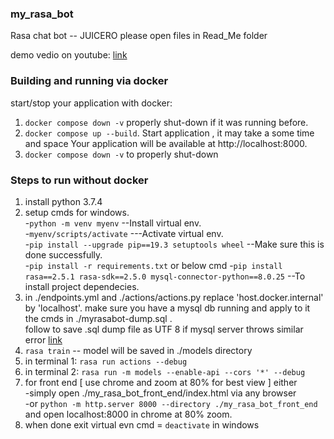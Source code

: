 ### my_rasa_bot
Rasa chat bot  -- JUICERO
please open files in Read_Me folder

demo vedio on youtube: [link](https://youtu.be/KJ2jtecqijE)

### Building and running via docker

start/stop your application with docker:
1) `docker compose down -v` properly shut-down if it was running before.
2) `docker compose up --build`. Start application , it may take a some time and space
    Your application will be available at http://localhost:8000.
3) `docker compose down -v` to properly shut-down


### Steps to run without docker
1) install python 3.7.4
2) setup cmds for windows. <br/>
  -`python -m venv myenv` --Install virtual env. <br/>
  -`myenv/scripts/activate`  ---Activate virtual env. <br/>
  -`pip install --upgrade pip==19.3 setuptools wheel` --Make sure this is done successfully.<br/>
  -`pip install -r requirements.txt` or below cmd
  -`pip install rasa==2.5.1 rasa-sdk==2.5.0 mysql-connector-python==8.0.25` --To install project dependecies.<br/>
3) in ./endpoints.yml and ./actions/actions.py replace 'host.docker.internal' by 'localhost'. make sure you have a mysql db running and apply to it the cmds in ./myrasabot-dump.sql .<br/>
follow to save .sql dump file as UTF 8 if mysql server throws similar error [link](https://stackoverflow.com/questions/17158367/enable-binary-mode-while-restoring-a-database-from-an-sql-dump)
4) `rasa train` -- model will be saved in ./models directory
5) in terminal 1: `rasa run actions --debug`
6) in terminal 2: `rasa run -m models --enable-api --cors '*' --debug`
7) for front end [ use chrome and zoom at 80% for best view ] 
either <br/>
    -simply open ./my_rasa_bot_front_end/index.html via any browser <br/>
    -or `python -m http.server 8000 --directory ./my_rasa_bot_front_end` and open localhost:8000 in chrome at 80% zoom.
8) when done exit virtual evn cmd = `deactivate` in windows
